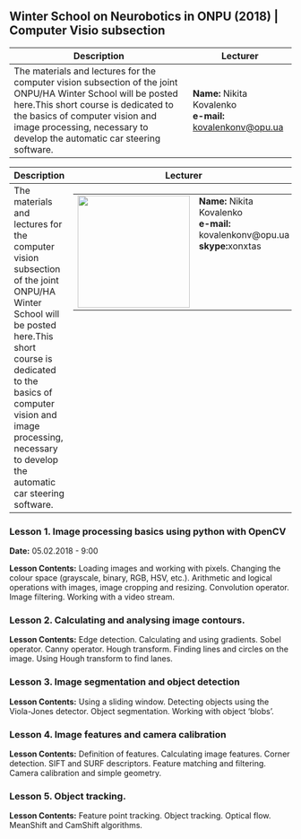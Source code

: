 ## Winter School on Neurobotics in ONPU (2018) | Computer Visio subsection

| Description | Lecturer |
|-------------|----------|
|The materials and lectures for the computer vision subsection of the joint ONPU/HA Winter School will be posted here.This short course is dedicated to the basics of computer vision and image processing, necessary to develop the automatic car steering software.|**Name:** Nikita Kovalenko<br>**e-mail:** kovalenkonv@opu.ua|

<table>
  <thead>
    <tr>
      <th>Description</th>
      <th>Lecturer</th>
    </tr>
  </thead>
  <tbody>
    <tr>
      <td style="vertical-align:top" width="45%">The materials and lectures for the computer vision subsection of the joint ONPU/HA Winter School will be posted here.This short course is dedicated to the basics of computer vision and image processing, necessary to develop the automatic car steering software.</td>
      <td style="vertical-align:top">       
        <table style="border:none" cellspacing="0" cellpadding="0">
          <tr>
            <td>
            <img src="https://dl.dropboxusercontent.com/s/w45zcpfr75mhjaa/2017-09-08_14.17.48_small.jpg" height="200px">
            </td>
            <td style="vertical-align:top">
            <strong>Name:</strong> Nikita Kovalenko<br /><strong>e-mail:</strong> kovalenkonv@opu.ua<br /><strong>skype:</strong>xonxtas
            </td>
          </tr>
        </table>
      </td>
    </tr>
  </tbody>
</table>

<span style="display:none">hello world</span>
### Lesson 1. Image processing basics using python with OpenCV
**Date:** 05.02.2018 - 9:00<br>

**Lesson Contents:**
Loading images and working with pixels. Changing the colour space (grayscale, binary, RGB, HSV, etc.). Arithmetic and logical operations with images, image cropping and resizing. Convolution operator. Image filtering. Working with a video stream.
### Lesson 2. Calculating and analysing image contours.
**Lesson Contents:**
Edge detection. Calculating and using gradients. Sobel operator. Canny operator. Hough transform. Finding lines and circles on the image. Using Hough transform to find lanes.
### Lesson 3. Image segmentation and object detection
**Lesson Contents:**
Using a sliding window. Detecting objects using the Viola-Jones detector. Object segmentation. Working with object ‘blobs’.
### Lesson 4. Image features and camera calibration
**Lesson Contents:**
Definition of features. Calculating image features. Corner detection. SIFT and SURF descriptors. Feature matching and filtering. Camera calibration and simple geometry.
### Lesson 5. Object tracking.
**Lesson Contents:**
Feature point tracking. Object tracking. Optical flow. MeanShift and CamShift algorithms.
